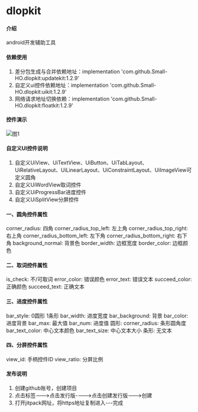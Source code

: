 # dlopkit

#### 介绍
android开发辅助工具

#### 依赖使用

1.  差分包生成与合并依赖地址：implementation 'com.github.Small-HO.dlopkit:updatekit:1.2.9' 
2.  自定义ui控件依赖地址：implementation 'com.github.Small-HO.dlopkit:uikit:1.2.9' 
3.  网络请求地址切换依赖：implementation 'com.github.Small-HO.dlopkit:floatkit:1.2.9'

#### 控件演示

![图1](<img src="https://github.com/Small-HO/dlopkit/blob/main/images/1.jpg" width = "200" height = "300" alt="" align=center />)

#### 自定义UI控件说明

1. 自定义UiView、UiTextView、UiButton、UiTabLayout、UiRelativeLayout、UiLinearLayout、UiConstraintLayout、UiImageView可定义圆角
2. 自定义UiWordView取词控件
3. 自定义UiProgressBar进度控件
4. 自定义UiSplitView分屏控件

#### 一、圆角控件属性

corner_radius: 四角
corner_radius_top_left: 左上角 corner_radius_top_right: 右上角
corner_radius_bottom_left: 左下角 corner_radius_bottom_right: 右下角
background_normal: 背景色
border_width: 边框宽度 border_color: 边框颜色

#### 二、取词控件属性

is_check: 不/可取词
error_color: 错误颜色 error_text: 错误文本
succeed_color: 正确颜色 succeed_text: 正确文本

#### 三、进度控件属性

bar_style: 0圆形 1条形
bar_width: 进度宽度 bar_background: 背景 bar_color: 进度背景
bar_max: 最大值 bar_num: 进度值
圆形: corner_radius: 条形圆角度 bar_text_color: 中心文本颜色 bar_text_size: 中心文本大小
条形: 无文本

#### 四、分屏控件属性

view_id: 手柄控件ID  view_ratio: 分屏比例

#### 发布说明
1. 创建github账号，创建项目
2. 点击标签--->点击发行版---->点击创建发行版--->创建
3. 打开jitpack网址，将https地址复制进入---完成
